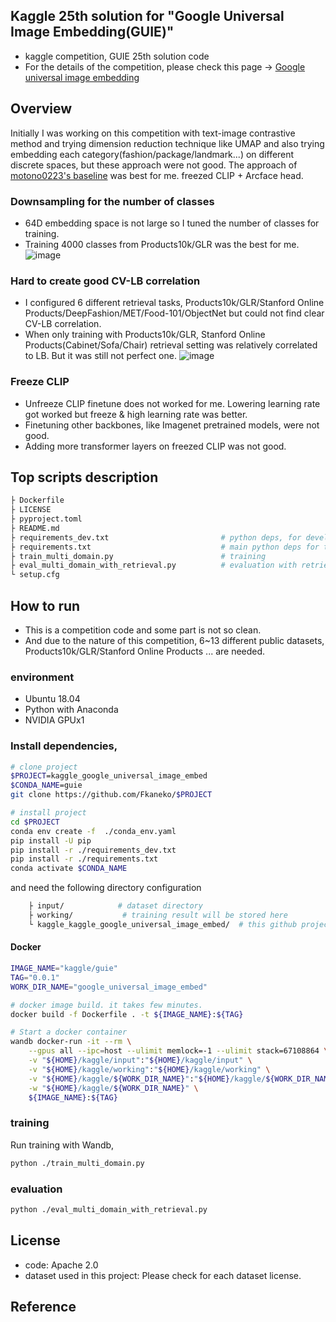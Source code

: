 ## Kaggle 25th solution for "Google Universal Image Embedding(GUIE)"
* kaggle competition, GUIE 25th solution code
* For the details of the competition, please check this page -> [Google universal image embedding](https://www.kaggle.com/competitions/google-universal-image-embedding/overview)

## Overview
Initially I was working on this competition with text-image contrastive method and trying dimension reduction technique like UMAP and also trying embedding each category(fashion/package/landmark...) on different discrete spaces, but these approach were not good.
The approach of [motono0223's baseline](https://www.kaggle.com/code/motono0223/guie-clip-tensorflow-train-example) was best for me. freezed CLIP + Arcface head.

### Downsampling for the number of classes
* 64D embedding space is not large so I tuned the number of classes for training.
* Training 4000 classes from Products10k/GLR was the best for me.
![image](https://user-images.githubusercontent.com/61892693/195221946-f85f5e92-b57f-4315-bee9-4c9956d71a09.png)

### Hard to create good CV-LB correlation
* I configured 6 different retrieval tasks, Products10k/GLR/Stanford Online Products/DeepFashion/MET/Food-101/ObjectNet but could not find clear CV-LB correlation.
* When only training with Products10k/GLR, Stanford Online Products(Cabinet/Sofa/Chair) retrieval setting was relatively correlated to LB. But it was still not perfect one.
![image](https://user-images.githubusercontent.com/61892693/195222493-90ad0fef-b80a-46b2-bf9c-2e8f57028a3c.png)

### Freeze CLIP
* Unfreeze CLIP finetune does not worked for me. Lowering learning rate got worked but freeze & high learning rate was better.
* Finetuning other backbones, like Imagenet pretrained models, were not good.
* Adding more transformer layers on freezed CLIP was not good.


## Top scripts description

```bash
├ Dockerfile
├ LICENSE
├ pyproject.toml
├ README.md
├ requirements_dev.txt                         # python deps, for development
├ requirements.txt                             # main python deps for this project
├ train_multi_domain.py                        # training
├ eval_multi_domain_with_retrieval.py          # evaluation with retrieval for 6 different datasets
└ setup.cfg
```

## How to run
* This is a competition code and some part is not so clean.
* And due to the nature of this competition, 6~13 different public datasets, Products10k/GLR/Stanford Online Products ... are needed.

### environment
* Ubuntu 18.04
* Python with Anaconda
* NVIDIA GPUx1

### Install dependencies,

```bash
# clone project
$PROJECT=kaggle_google_universal_image_embed
$CONDA_NAME=guie
git clone https://github.com/Fkaneko/$PROJECT

# install project
cd $PROJECT
conda env create -f  ./conda_env.yaml
pip install -U pip
pip install -r ./requirements_dev.txt
pip install -r ./requirements.txt
conda activate $CONDA_NAME
```

and need the following directory configuration
```bash
    ├ input/            # dataset directory
    ├ working/           # training result will be stored here
    └ kaggle_kaggle_google_universal_image_embed/  # this github project.
```
#### Docker

```bash
IMAGE_NAME="kaggle/guie"
TAG="0.0.1"
WORK_DIR_NAME="google_universal_image_embed"

# docker image build. it takes few minutes.
docker build -f Dockerfile . -t ${IMAGE_NAME}:${TAG}

# Start a docker container
wandb docker-run -it --rm \
    --gpus all --ipc=host --ulimit memlock=-1 --ulimit stack=67108864 \
    -v "${HOME}/kaggle/input":"${HOME}/kaggle/input" \
    -v "${HOME}/kaggle/working":"${HOME}/kaggle/working" \
    -v "${HOME}/kaggle/${WORK_DIR_NAME}":"${HOME}/kaggle/${WORK_DIR_NAME}" \
    -w "${HOME}/kaggle/${WORK_DIR_NAME}" \
    ${IMAGE_NAME}:${TAG}

```

### training
Run training with Wandb,
 ```bash
python ./train_multi_domain.py
```
### evaluation
 ```bash
python ./eval_multi_domain_with_retrieval.py
```

## License
* code: Apache 2.0
* dataset used in this project: Please check for each dataset license.

## Reference
